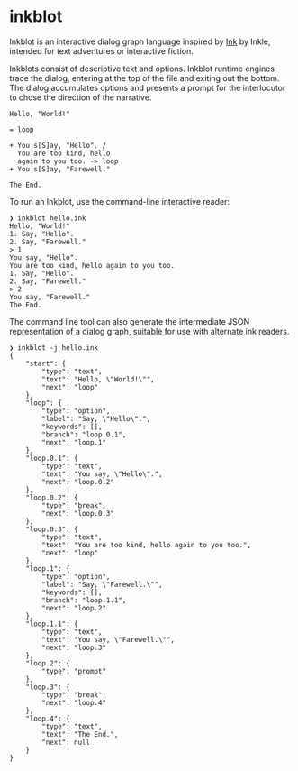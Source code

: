 
# inkblot

Inkblot is an interactive dialog graph language inspired by [Ink] by Inkle,
intended for text adventures or interactive fiction.

[Ink]: https://github.com/inkle/ink

Inkblots consist of descriptive text and options.
Inkblot runtime engines trace the dialog, entering at the top of the file and
exiting out the bottom.
The dialog accumulates options and presents a prompt for the interlocutor to
chose the direction of the narrative.

```
Hello, "World!"

= loop

+ You s[S]ay, "Hello". /
  You are too kind, hello
  again to you too. -> loop
+ You s[S]ay, "Farewell."

The End.
```

To run an Inkblot, use the command-line interactive reader:

```
❯ inkblot hello.ink
Hello, "World!"
1. Say, "Hello".
2. Say, "Farewell."
> 1
You say, "Hello".
You are too kind, hello again to you too.
1. Say, "Hello".
2. Say, "Farewell."
> 2
You say, "Farewell."
The End.
```

The command line tool can also generate the intermediate JSON representation of
a dialog graph, suitable for use with alternate ink readers.

```
❯ inkblot -j hello.ink
{
    "start": {
        "type": "text",
        "text": "Hello, \"World!\"",
        "next": "loop"
    },
    "loop": {
        "type": "option",
        "label": "Say, \"Hello\".",
        "keywords": [],
        "branch": "loop.0.1",
        "next": "loop.1"
    },
    "loop.0.1": {
        "type": "text",
        "text": "You say, \"Hello\".",
        "next": "loop.0.2"
    },
    "loop.0.2": {
        "type": "break",
        "next": "loop.0.3"
    },
    "loop.0.3": {
        "type": "text",
        "text": "You are too kind, hello again to you too.",
        "next": "loop"
    },
    "loop.1": {
        "type": "option",
        "label": "Say, \"Farewell.\"",
        "keywords": [],
        "branch": "loop.1.1",
        "next": "loop.2"
    },
    "loop.1.1": {
        "type": "text",
        "text": "You say, \"Farewell.\"",
        "next": "loop.3"
    },
    "loop.2": {
        "type": "prompt"
    },
    "loop.3": {
        "type": "break",
        "next": "loop.4"
    },
    "loop.4": {
        "type": "text",
        "text": "The End.",
        "next": null
    }
}
```

